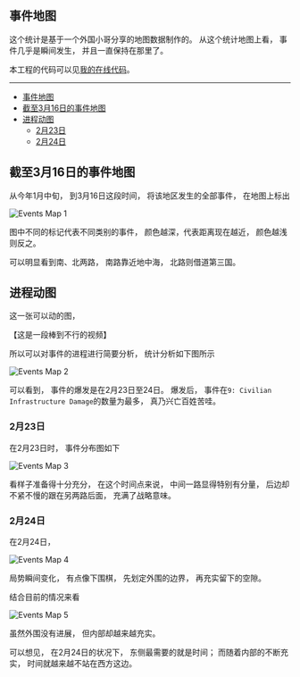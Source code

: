 ## 事件地图

这个统计是基于一个外国小哥分享的地图数据制作的。
从这个统计地图上看，
事件几乎是瞬间发生，
并且一直保持在那里了。

本工程的代码可以见[我的在线代码](https://observablehq.com/@listenzcc/russia-ukraine-war-incidents-over-time "我的在线代码")。

---

- [事件地图](#事件地图)
- [截至3月16日的事件地图](#截至3月16日的事件地图)
- [进程动图](#进程动图)
  - [2月23日](#2月23日)
  - [2月24日](#2月24日)

## 截至3月16日的事件地图

从今年1月中旬，
到3月16日这段时间，
将该地区发生的全部事件，
在地图上标出

![Events Map 1](./events-map-1.png)

图中不同的标记代表不同类别的事件，
颜色越深，代表距离现在越近，
颜色越浅则反之。

可以明显看到南、北两路，
南路靠近地中海，
北路则借道第三国。

## 进程动图

这一张可以动的图，

【这是一段棒到不行的视频】

所以可以对事件的进程进行简要分析，
统计分析如下图所示

![Events Map 2](./events-map-2.png)

可以看到，
事件的爆发是在2月23日至24日。
爆发后，
事件在`9: Civilian Infrastructure Damage`的数量为最多，
真乃兴亡百姓苦哇。

### 2月23日

在2月23日时，
事件分布图如下

![Events Map 3](./events-map-3.png)

看样子准备得十分充分，
在这个时间点来说，
中间一路显得特别有分量，
后边却不紧不慢的跟在另两路后面，
充满了战略意味。

### 2月24日

在2月24日，

![Events Map 4](./events-map-4.png)

局势瞬间变化，
有点像下围棋，
先划定外围的边界，
再充实留下的空隙。

结合目前的情况来看

![Events Map 5](./events-map-5.png)

虽然外围没有进展，
但内部却越来越充实。

可以想见，
在2月24日的状况下，
东侧最需要的就是时间；
而随着内部的不断充实，
时间就越来越不站在西方这边。
